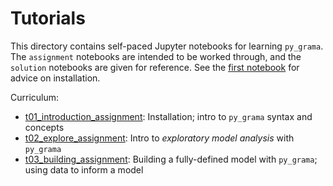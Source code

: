 # Tutorials
This directory contains self-paced Jupyter notebooks for learning `py_grama`. The `assignment` notebooks are intended to be worked through, and the `solution` notebooks are given for reference. See the [first notebook](https://github.com/zdelrosario/py_grama/blob/master/tutorials/t01_introduction_assignment.ipynb) for advice on installation.

Curriculum:
- [t01_introduction_assignment](https://github.com/zdelrosario/py_grama/blob/master/tutorials/t01_introduction_assignment.ipynb): Installation; intro to `py_grama` syntax and concepts
- [t02_explore_assignment](https://github.com/zdelrosario/py_grama/blob/master/tutorials/t02_explore_assignment.ipynb): Intro to *exploratory model analysis* with `py_grama`
- [t03_building_assignment](https://github.com/zdelrosario/py_grama/blob/master/tutorials/t03_building_assignment.ipynb): Building a fully-defined model with `py_grama`; using data to inform a model
